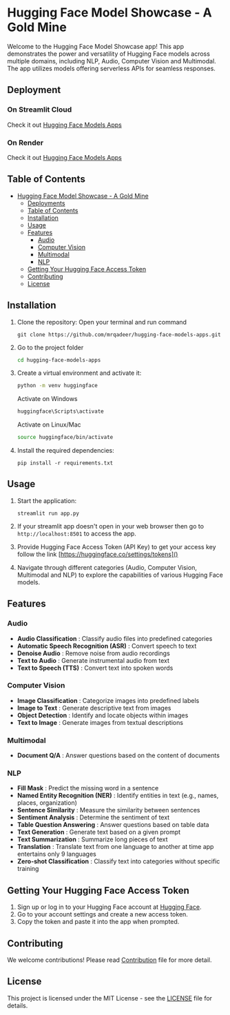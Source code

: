 # Hugging Face Model Showcase - A Gold Mine

Welcome to the Hugging Face Model Showcase app! This app demonstrates the power and versatility of Hugging Face models across multiple domains, including NLP, Audio, Computer Vision and Multimodal. The app utilizes models offering serverless APIs for seamless responses.
## Deployment
### On Streamlit Cloud
Check it out [Hugging Face Models Apps](https://hugging-face-models-apps-qrtn5wius38afgfqghjats.streamlit.app/)
### On Render
Check it out [Hugging Face Models Apps](https://hugging-face-models-apps.onrender.com/)
## Table of Contents

- [Hugging Face Model Showcase - A Gold Mine](https://huggingface.co)
  - [Deployments](#deployment)
  - [Table of Contents](#table-of-contents)
  - [Installation](#installation)
  - [Usage](#usage)
  - [Features](#features)
    - [Audio](#audio)
    - [Computer Vision](#computer-vision)
    - [Multimodal](#multimodal)
    - [NLP](#nlp)
  - [Getting Your Hugging Face Access Token](#getting-your-hugging-face-access-token)
  - [Contributing](#contributing)
  - [License](#license)

## Installation

1. Clone the repository:
   Open your terminal and run command

   ```
   git clone https://github.com/mrqadeer/hugging-face-models-apps.git
   ```
2. Go to the project folder
   ```bash 
   cd hugging-face-models-apps
   ```
3. Create a virtual environment and activate it:
   ```bash
   python -m venv huggingface
   ```
   Activate on Windows
   ```bash
   huggingface\Scripts\activate
   ```
   Activate on Linux/Mac
   ```bash
   source huggingface/bin/activate
   ```
4. Install the required dependencies:

   ```
   pip install -r requirements.txt
   ```

## Usage

1. Start the application:

   ```
   streamlit run app.py
   ```
2. If your streamlit app doesn't open in your web browser then go to ```http://localhost:8501``` 
to access the app.
3. Provide Hugging Face Access Token (API Key) to get your access key follow the link [https://huggingface.co/settings/tokens]()
4. Navigate through different categories (Audio, Computer Vision, Multimodal and NLP) to explore the capabilities of various Hugging Face models.

## Features

### Audio

* **Audio Classification** : Classify audio files into predefined categories
* **Automatic Speech Recognition (ASR)** : Convert speech to text
* **Denoise Audio** : Remove noise from audio recordings
* **Text to Audio** : Generate instrumental audio from text
* **Text to Speech (TTS)** : Convert text into spoken words

### Computer Vision

* **Image Classification** : Categorize images into predefined labels
* **Image to Text** : Generate descriptive text from images
* **Object Detection** : Identify and locate objects within images
* **Text to Image** : Generate images from textual descriptions

### Multimodal

* **Document Q/A** : Answer questions based on the content of documents

### NLP

* **Fill Mask** : Predict the missing word in a sentence
* **Named Entity Recognition (NER)** : Identify entities in text (e.g., names, places, organization)
* **Sentence Similarity** : Measure the similarity between sentences
* **Sentiment Analysis** : Determine the sentiment of text
* **Table Question Answering** : Answer questions based on table data
* **Text Generation** : Generate text based on a given prompt
* **Text Summarization** : Summarize long pieces of text
* **Translation** : Translate text from one language to another at time app entertains only 9 languages
* **Zero-shot Classification** : Classify text into categories without specific training

## Getting Your Hugging Face Access Token

1. Sign up or log in to your Hugging Face account at [Hugging Face](https://huggingface.co/).
2. Go to your account settings and create a new access token.
3. Copy the token and paste it into the app when prompted.

## Contributing

We welcome contributions! Please read [Contribution](CONTRIBUTE.md) file for more detail.

## License
This project is licensed under the MIT License - see the [LICENSE](LICENSE) file for details.